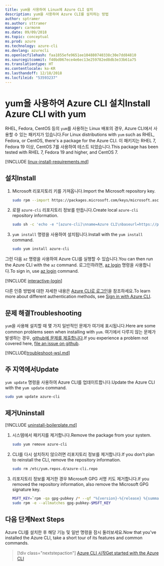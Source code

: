 ```yaml
---
title: yum을 사용하여 Linux에 Azure CLI 설치
description: yum을 사용하여 Azure CLI를 설치하는 방법
author: sptramer
ms.author: sttramer
manager: carmonm
ms.date: 09/09/2018
ms.topic: conceptual
ms.prod: azure
ms.technology: azure-cli
ms.devlang: azurecli
ms.openlocfilehash: faa1855efe9651ee104880740338c30e7dd84810
ms.sourcegitcommit: f40bd067ece4e6ec13e259782ed8db3e33b61a75
ms.translationtype: HT
ms.contentlocale: ko-KR
ms.lasthandoff: 12/18/2018
ms.locfileid: "53593237"
---
```

# <a name="install-azure-cli-with-yum"></a><span data-ttu-id="e060b-103">yum을 사용하여 Azure CLI 설치</span><span class="sxs-lookup"><span data-stu-id="e060b-103">Install Azure CLI with yum</span></span>

<span data-ttu-id="e060b-104">RHEL, Fedora, CentOS 등의 `yum`를 사용하는 Linux 배포의 경우, Azure CLI에서 사용할 수 있는 패키지가 있습니다.</span><span class="sxs-lookup"><span data-stu-id="e060b-104">For Linux distributions with  `yum` such as RHEL, Fedora, or CentOS, there's a package for the Azure CLI.</span></span> <span data-ttu-id="e060b-105">이 패키지는 RHEL 7, Fedora 19 이상, CentOS 7를 사용하여 테스트 되었습니다.</span><span class="sxs-lookup"><span data-stu-id="e060b-105">This package has been tested with RHEL 7, Fedora 19 and higher, and CentOS 7.</span></span>

[!INCLUDE [linux-install-requirements.md](includes/linux-install-requirements.md)]

## <a name="install"></a><span data-ttu-id="e060b-106">설치</span><span class="sxs-lookup"><span data-stu-id="e060b-106">Install</span></span>

1. <span data-ttu-id="e060b-107">Microsoft 리포지토리 키를 가져옵니다.</span><span class="sxs-lookup"><span data-stu-id="e060b-107">Import the Microsoft repository key.</span></span>

   ```bash
   sudo rpm --import https://packages.microsoft.com/keys/microsoft.asc
   ```

2. <span data-ttu-id="e060b-108">로컬 `azure-cli` 리포지토리 정보를 만듭니다.</span><span class="sxs-lookup"><span data-stu-id="e060b-108">Create local `azure-cli` repository information.</span></span>

   ```bash
   sudo sh -c 'echo -e "[azure-cli]\nname=Azure CLI\nbaseurl=https://packages.microsoft.com/yumrepos/azure-cli\nenabled=1\ngpgcheck=1\ngpgkey=https://packages.microsoft.com/keys/microsoft.asc" > /etc/yum.repos.d/azure-cli.repo'
   ```

3. <span data-ttu-id="e060b-109">`yum install` 명령을 사용하여 설치됩니다.</span><span class="sxs-lookup"><span data-stu-id="e060b-109">Install with the `yum install` command.</span></span>

   ```bash
   sudo yum install azure-cli
   ```

<span data-ttu-id="e060b-110">그런 다음 `az` 명령을 사용하여 Azure CLI를 실행할 수 있습니다.</span><span class="sxs-lookup"><span data-stu-id="e060b-110">You can then run the Azure CLI with the `az` command.</span></span> <span data-ttu-id="e060b-111">로그인하려면, [az login](/cli/azure/reference-index#az-login) 명령을 사용합니다.</span><span class="sxs-lookup"><span data-stu-id="e060b-111">To sign in, use [az login](/cli/azure/reference-index#az-login) command.</span></span>

[!INCLUDE [interactive-login](includes/interactive-login.md)]

<span data-ttu-id="e060b-112">다른 인증 방법에 대한 자세한 내용은 [Azure CLI로 로그인](authenticate-azure-cli.md)을 참조하세요.</span><span class="sxs-lookup"><span data-stu-id="e060b-112">To learn more about different authentication methods, see [Sign in with Azure CLI](authenticate-azure-cli.md).</span></span>

## <a name="troubleshooting"></a><span data-ttu-id="e060b-113">문제 해결</span><span class="sxs-lookup"><span data-stu-id="e060b-113">Troubleshooting</span></span>

<span data-ttu-id="e060b-114">`yum`을 사용해 설치할 때 몇 가지 일반적인 문제가 여기에 표시됩니다.</span><span class="sxs-lookup"><span data-stu-id="e060b-114">Here are some common problems seen when installing with `yum`.</span></span> <span data-ttu-id="e060b-115">여기에서 다루지 않는 문제가 발생하는 경우, [github에 문제를 제출합니다](https://github.com/Azure/azure-cli/issues).</span><span class="sxs-lookup"><span data-stu-id="e060b-115">If you experience a problem not covered here, [file an issue on github](https://github.com/Azure/azure-cli/issues).</span></span>

[!INCLUDE[troubleshoot-wsl.md](includes/troubleshoot-wsl.md)]

## <a name="update"></a><span data-ttu-id="e060b-116">주 지역에서</span><span class="sxs-lookup"><span data-stu-id="e060b-116">Update</span></span>

<span data-ttu-id="e060b-117">`yum update` 명령을 사용하여 Azure CLI를 업데이트합니다.</span><span class="sxs-lookup"><span data-stu-id="e060b-117">Update the Azure CLI with the `yum update` command.</span></span>

```bash
sudo yum update azure-cli
```

## <a name="uninstall"></a><span data-ttu-id="e060b-118">제거</span><span class="sxs-lookup"><span data-stu-id="e060b-118">Uninstall</span></span>

[!INCLUDE [uninstall-boilerplate.md](includes/uninstall-boilerplate.md)]

1. <span data-ttu-id="e060b-119">시스템에서 패키지를 제거합니다.</span><span class="sxs-lookup"><span data-stu-id="e060b-119">Remove the package from your system.</span></span>

   ```bash
   sudo yum remove azure-cli
   ```

2. <span data-ttu-id="e060b-120">CLI를 다시 설치하지 않으려면 리포지토리 정보를 제거합니다.</span><span class="sxs-lookup"><span data-stu-id="e060b-120">If you don't plan to reinstall the CLI, remove the repository information.</span></span>

   ```bash
   sudo rm /etc/yum.repos.d/azure-cli.repo
   ```

3. <span data-ttu-id="e060b-121">리포지토리 정보를 제거한 경우 Microsoft GPG 서명 키도 제거합니다.</span><span class="sxs-lookup"><span data-stu-id="e060b-121">If you removed the repository information, also remove the Microsoft GPG signature key.</span></span>

   ```bash
   MSFT_KEY=`rpm -qa gpg-pubkey /* --qf "%{version}-%{release} %{summary}\n" | grep Microsoft | awk '{print $1}'`
   sudo rpm -e --allmatches gpg-pubkey-$MSFT_KEY
   ```

## <a name="next-steps"></a><span data-ttu-id="e060b-122">다음 단계</span><span class="sxs-lookup"><span data-stu-id="e060b-122">Next Steps</span></span>

<span data-ttu-id="e060b-123">Azure CLI를 설치한 후 해당 기능 및 일반 명령을 잠시 둘러보세요.</span><span class="sxs-lookup"><span data-stu-id="e060b-123">Now that you've installed the Azure CLI, take a short tour of its features and common commands.</span></span>

> [!div class="nextstepaction"]
> [<span data-ttu-id="e060b-124">Azure CLI 시작</span><span class="sxs-lookup"><span data-stu-id="e060b-124">Get started with the Azure CLI</span></span>](get-started-with-azure-cli.md)
